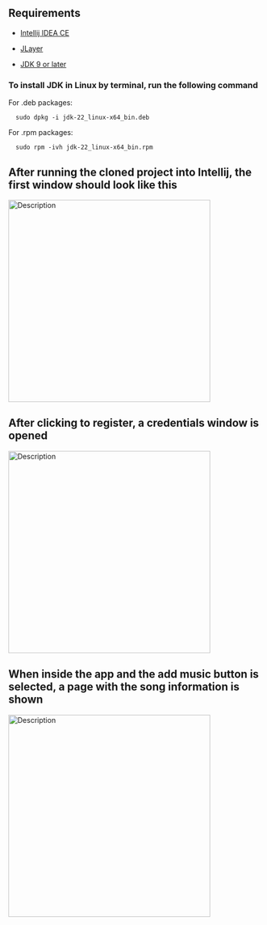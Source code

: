 ## Requirements

 * [Intellij IDEA CE](https://www.jetbrains.com/idea/download/?section=mac)

 * [JLayer](https://www.mvnrepository.com/artifact/javazoom/jlayer/1.0.1)

 * [JDK 9 or later](https://www.oracle.com/br/java/technologies/downloads/)

### To install JDK in Linux by terminal, run the following command

For .deb packages:
```
  sudo dpkg -i jdk-22_linux-x64_bin.deb
```

For .rpm packages:
```
  sudo rpm -ivh jdk-22_linux-x64_bin.rpm
```

## After running the cloned project into Intellij, the first window should look like this

<img src="https://github.com/user-attachments/assets/fbf1fcff-8bc1-4a54-8941-66d291ce4907" alt="Description" width="400"/>

## After clicking to register, a credentials window is opened

<img src="https://github.com/user-attachments/assets/11ebc15c-d03c-487d-a155-00af0e6cdf52" alt="Description" width="400"/>

## When inside the app and the add music button is selected, a page with the song information is shown

<img src="https://github.com/user-attachments/assets/59a1f94c-a829-46ce-b19d-16d9c0a75b46" alt="Description" width="400"/>



